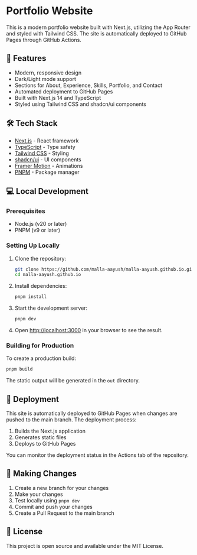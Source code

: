 # Portfolio Website

This is a modern portfolio website built with Next.js, utilizing the App Router and styled with Tailwind CSS. The site is automatically deployed to GitHub Pages through GitHub Actions.

## 🚀 Features

- Modern, responsive design
- Dark/Light mode support
- Sections for About, Experience, Skills, Portfolio, and Contact
- Automated deployment to GitHub Pages
- Built with Next.js 14 and TypeScript
- Styled using Tailwind CSS and shadcn/ui components

## 🛠️ Tech Stack

- [Next.js](https://nextjs.org/) - React framework
- [TypeScript](https://www.typescriptlang.org/) - Type safety
- [Tailwind CSS](https://tailwindcss.com/) - Styling
- [shadcn/ui](https://ui.shadcn.com/) - UI components
- [Framer Motion](https://www.framer.com/motion/) - Animations
- [PNPM](https://pnpm.io/) - Package manager

## 💻 Local Development

### Prerequisites

- Node.js (v20 or later)
- PNPM (v9 or later)

### Setting Up Locally

1. Clone the repository:
   ```bash
   git clone https://github.com/malla-aayush/malla-aayush.github.io.git
   cd malla-aayush.github.io
   ```

2. Install dependencies:
   ```bash
   pnpm install
   ```

3. Start the development server:
   ```bash
   pnpm dev
   ```

4. Open [http://localhost:3000](http://localhost:3000) in your browser to see the result.

### Building for Production

To create a production build:

```bash
pnpm build
```

The static output will be generated in the `out` directory.

## 🚀 Deployment

This site is automatically deployed to GitHub Pages when changes are pushed to the main branch. The deployment process:

1. Builds the Next.js application
2. Generates static files
3. Deploys to GitHub Pages

You can monitor the deployment status in the Actions tab of the repository.

## 📝 Making Changes

1. Create a new branch for your changes
2. Make your changes
3. Test locally using `pnpm dev`
4. Commit and push your changes
5. Create a Pull Request to the main branch

## 📄 License

This project is open source and available under the MIT License.
